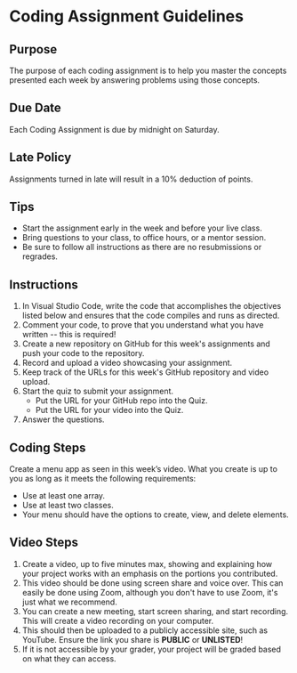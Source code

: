 # Coding Assignment Guidelines

## Purpose

The purpose of each coding assignment is to help you master the concepts presented each week by answering problems using those concepts.

## Due Date

Each Coding Assignment is due by midnight on Saturday.

## Late Policy

Assignments turned in late will result in a 10% deduction of points.

## Tips

- Start the assignment early in the week and before your live class.
- Bring questions to your class, to office hours, or a mentor session.
- Be sure to follow all instructions as there are no resubmissions or regrades.

## Instructions

1. In Visual Studio Code, write the code that accomplishes the objectives listed below and ensures that the code compiles and runs as directed.
2. Comment your code, to prove that you understand what you have written -- this is required!
3. Create a new repository on GitHub for this week's assignments and push your code to the repository.
4. Record and upload a video showcasing your assignment.
5. Keep track of the URLs for this week's GitHub repository and video upload.
6. Start the quiz to submit your assignment.
   - Put the URL for your GitHub repo into the Quiz.
   - Put the URL for your video into the Quiz.
7. Answer the questions.

## Coding Steps

Create a menu app as seen in this week’s video. What you create is up to you as long as it meets the following requirements:

- Use at least one array.
- Use at least two classes.
- Your menu should have the options to create, view, and delete elements.

## Video Steps

1. Create a video, up to five minutes max, showing and explaining how your project works with an emphasis on the portions you contributed.
2. This video should be done using screen share and voice over. This can easily be done using Zoom, although you don't have to use Zoom, it's just what we recommend.
3. You can create a new meeting, start screen sharing, and start recording. This will create a video recording on your computer.
4. This should then be uploaded to a publicly accessible site, such as YouTube. Ensure the link you share is **PUBLIC** or **UNLISTED**!
5. If it is not accessible by your grader, your project will be graded based on what they can access.
